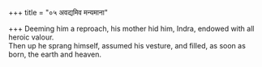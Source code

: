 +++
title = "०५ अवद्यमिव मन्यमाना"

+++
Deeming him a reproach, his mother hid him, Indra, endowed with all heroic valour.  
     Then up he sprang himself, assumed his vesture, and filled, as soon as born, the earth and heaven.